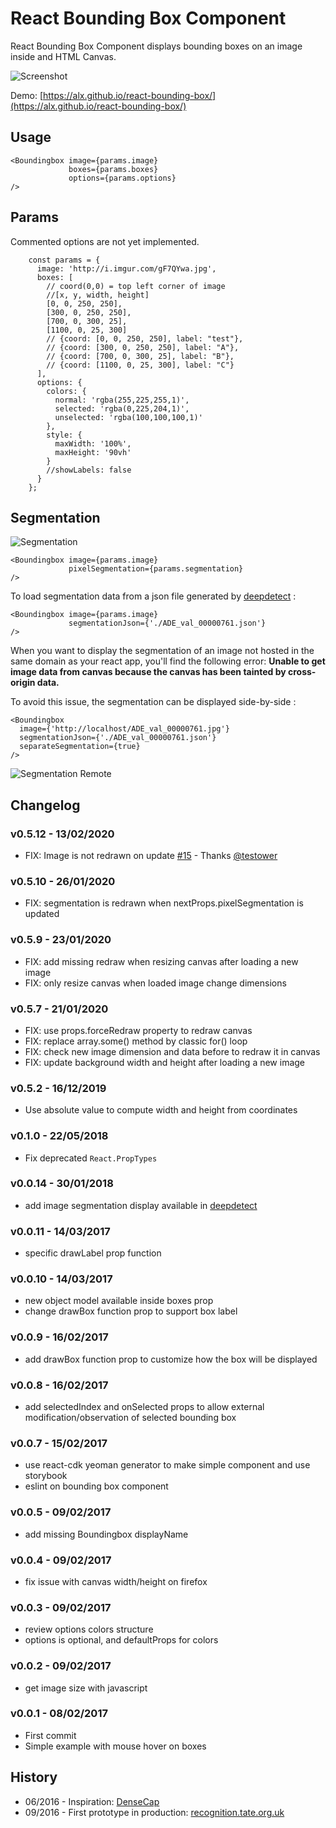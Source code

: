 # React Bounding Box Component

React Bounding Box Component displays bounding boxes on an image inside and HTML Canvas.

![Screenshot](https://raw.githubusercontent.com/alx/react-bounding-box/master/dist/screenshot.png)

Demo: [https://alx.github.io/react-bounding-box/](https://alx.github.io/react-bounding-box/)

## Usage

```
<Boundingbox image={params.image}
             boxes={params.boxes}
             options={params.options}
/>
```

## Params

Commented options are not yet implemented.

```
    const params = {
      image: 'http://i.imgur.com/gF7QYwa.jpg',
      boxes: [
        // coord(0,0) = top left corner of image
        //[x, y, width, height]
        [0, 0, 250, 250],
        [300, 0, 250, 250],
        [700, 0, 300, 25],
        [1100, 0, 25, 300]
        // {coord: [0, 0, 250, 250], label: "test"},
        // {coord: [300, 0, 250, 250], label: "A"},
        // {coord: [700, 0, 300, 25], label: "B"},
        // {coord: [1100, 0, 25, 300], label: "C"}
      ],
      options: {
        colors: {
          normal: 'rgba(255,225,255,1)',
          selected: 'rgba(0,225,204,1)',
          unselected: 'rgba(100,100,100,1)'
        },
        style: {
          maxWidth: '100%',
          maxHeight: '90vh'
        }
        //showLabels: false
      }
    };
```

## Segmentation

![Segmentation](https://raw.githubusercontent.com/alx/react-bounding-box/master/public/assets/img/screenshot_segmentation.png)

```
<Boundingbox image={params.image}
             pixelSegmentation={params.segmentation}
/>
```

To load segmentation data from a json file generated by [deepdetect](http://deepdetect.com) :

```
<Boundingbox image={params.image}
             segmentationJson={'./ADE_val_00000761.json'}
/>
```

When you want to display the segmentation of an image not hosted in the same domain as your react app, you'll find the following error: **Unable to get image data from canvas because the canvas has been tainted by cross-origin data.**

To avoid this issue, the segmentation can be displayed side-by-side :

```
<Boundingbox
  image={'http://localhost/ADE_val_00000761.jpg'}
  segmentationJson={'./ADE_val_00000761.json'}
  separateSegmentation={true}
/>
```

![Segmentation Remote](https://raw.githubusercontent.com/alx/react-bounding-box/master/public/assets/img/screenshot_segmentation_separate.png)

## Changelog

### v0.5.12 - 13/02/2020

* FIX: Image is not redrawn on update 
  [#15](https://github.com/alx/react-bounding-box/issues/15) - Thanks [@testower](https://github.com/testower)

### v0.5.10 - 26/01/2020

* FIX: segmentation is redrawn when nextProps.pixelSegmentation is updated

### v0.5.9 - 23/01/2020

* FIX: add missing redraw when resizing canvas after loading a new image
* FIX: only resize canvas when loaded image change dimensions

### v0.5.7 - 21/01/2020

* FIX: use props.forceRedraw property to redraw canvas
* FIX: replace array.some() method by classic for() loop
* FIX: check new image dimension and data before to redraw it in canvas
* FIX: update background width and height after loading a new image

### v0.5.2 - 16/12/2019

* Use absolute value to compute width and height from coordinates

### v0.1.0 - 22/05/2018

* Fix deprecated `React.PropTypes`

### v0.0.14 - 30/01/2018
* add image segmentation display available in [deepdetect](https://github.com/beniz/deepdetect/)

### v0.0.11 - 14/03/2017
* specific drawLabel prop function

### v0.0.10 - 14/03/2017
* new object model available inside boxes prop
* change drawBox function prop to support box label

### v0.0.9 - 16/02/2017
* add drawBox function prop to customize how the box will be displayed

### v0.0.8 - 16/02/2017
* add selectedIndex and onSelected props to allow external modification/observation of selected bounding box

### v0.0.7 - 15/02/2017
* use react-cdk yeoman generator to make simple component and use storybook
* eslint on bounding box component

### v0.0.5 - 09/02/2017
* add missing Boundingbox displayName

### v0.0.4 - 09/02/2017
* fix issue with canvas width/height on firefox

### v0.0.3 - 09/02/2017
* review options colors structure
* options is optional, and defaultProps for colors

### v0.0.2 - 09/02/2017
* get image size with javascript

### v0.0.1 - 08/02/2017
* First commit
* Simple example with mouse hover on boxes

## History

* 06/2016 - Inspiration: [DenseCap](http://cs.stanford.edu/people/karpathy/densecap/)
* 09/2016 - First prototype in production: [recognition.tate.org.uk](http://recognition.tate.org.uk/)
